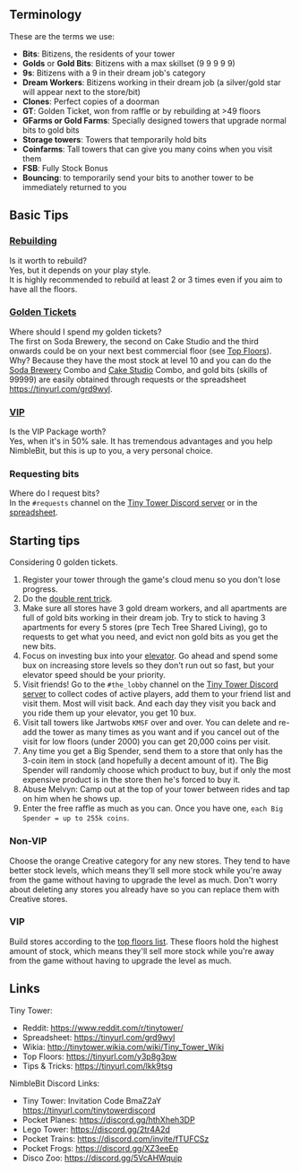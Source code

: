 ## Terminology

These are the terms we use:

* **Bits**: Bitizens, the residents of your tower
* **Golds** or **Gold Bits**: Bitizens with a max skillset (9 9 9 9 9)
* **9s**: Bitizens with a 9 in their dream job's category
* **Dream Workers**: Bitizens working in their dream job (a silver/gold star will appear next to the store/bit)
* **Clones**: Perfect copies of a doorman
* **GT**: Golden Ticket, won from raffle or by rebuilding at >49 floors
* **GFarms or Gold Farms**: Specially designed towers that upgrade normal bits to gold bits
* **Storage towers**: Towers that temporarily hold bits
* **Coinfarms**: Tall towers that can give you many coins when you visit them
* **FSB**: Fully Stock Bonus
* **Bouncing**: to temporarily send your bits to another tower to be immediately returned to you

## Basic Tips

### [Rebuilding](TODO/golden-tickets#rebuilding)

Is it worth to rebuild?  
Yes, but it depends on your play style.  
It is highly recommended to rebuild at least 2 or 3 times even if you aim to have all the floors.

### [Golden Tickets](TODO/golden-tickets)

Where should I spend my golden tickets?  
The first on Soda Brewery, the second on Cake Studio and the third onwards could be on your next best commercial floor (see [Top Floors](TODO/floors#top-floors)).  
Why? Because they have the most stock at level 10 and you can do the [Soda Brewery](TODO/floors#soda-brewery) Combo and [Cake Studio](TODO/floors#cake-studio) Combo, and gold bits (skills of 99999) are easily obtained through requests or the spreadsheet <https://tinyurl.com/grd9wyl>.

### [VIP](TODO/purchases#VIP-Package)

Is the VIP Package worth?  
Yes, when it's in 50% sale. It has tremendous advantages and you help NimbleBit, but this is up to you, a very personal choice.

### Requesting bits

Where do I request bits?  
In the `#requests` channel on the [Tiny Tower Discord server](https://tinyurl.com/tinytowerdiscord) or in the [spreadsheet](https://tinyurl.com/grd9wyl).

## Starting tips

Considering 0 golden tickets.

1. Register your tower through the game's cloud menu so you don't lose progress.
2. Do the [double rent trick](TODO/tricks#double-rent).
3. Make sure all stores have 3 gold dream workers, and all apartments are full of gold bits working in their dream job.
Try to stick to having 3 apartments for every 5 stores (pre Tech Tree Shared Living), go to requests to get what you need, and evict non gold bits as you get the new bits.
4. Focus on investing bux into your [elevator](TODO/informations#elevator).
Go ahead and spend some bux on increasing store levels so they don't run out so fast, but your elevator speed should be your priority.
5. Visit friends! Go to the `#the_lobby` channel on the [Tiny Tower Discord server](https://tinyurl.com/tinytowerdiscord) to collect codes of active players, add them to your friend list and visit them.
Most will visit back. And each day they visit you back and you ride them up your elevator, you get 10 bux.
6. Visit tall towers like Jartwobs `KMSF` over and over.
You can delete and re-add the tower as many times as you want and if you cancel out of the visit for low floors (under 2000) you can get 20,000 coins per visit.
7. Any time you get a Big Spender, send them to a store that only has the 3-coin item in stock (and hopefully a decent amount of it).
The Big Spender will randomly choose which product to buy, but if only the most expensive product is in the store then he's forced to buy it.
8. Abuse Melvyn: Camp out at the top of your tower between rides and tap on him when he shows up.
9. Enter the free raffle as much as you can. Once you have one, `each Big Spender = up to 255k coins`.

### Non-VIP

Choose the orange Creative category for any new stores.
They tend to have better stock levels, which means they'll sell more stock while you're away from the game without having to upgrade the level as much.
Don't worry about deleting any stores you already have so you can replace them with Creative stores.

### VIP

Build stores according to the [top floors list](TODO/floors#top-floors).
These floors hold the highest amount of stock, which means they'll sell more stock while you're away from the game without having to upgrade the level as much.

## Links

Tiny Tower:

* Reddit: <https://www.reddit.com/r/tinytower/>
* Spreadsheet: <https://tinyurl.com/grd9wyl>
* Wikia: <http://tinytower.wikia.com/wiki/Tiny_Tower_Wiki>
* Top Floors: <https://tinyurl.com/y3p8g3pw>
* Tips & Tricks: <https://tinyurl.com/lkk9tsg>

NimbleBit Discord Links:

* Tiny Tower: Invitation Code BmaZ2aY <https://tinyurl.com/tinytowerdiscord>
* Pocket Planes: <https://discord.gg/hthXheh3DP>
* Lego Tower: <https://discord.gg/2tr4A2d>
* Pocket Trains: <https://discord.com/invite/fTUFCSz>
* Pocket Frogs: <https://discord.gg/XZ3eeEp>
* Disco Zoo: <https://discord.gg/5VcAHWqujp>

